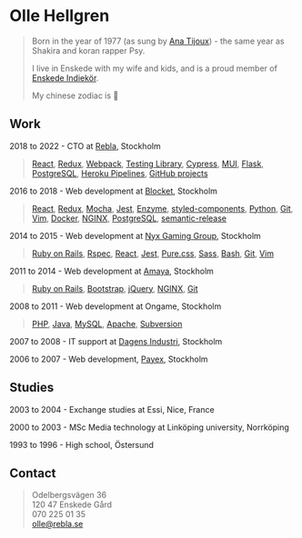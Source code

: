 # Olle Hellgren
> Born in the year of 1977 (as sung by [Ana Tijoux](https://open.spotify.com/track/7tOAN6w4a1LD0iqkRnIrhZ)) - the same year as Shakira and koran rapper Psy.
> 
> I live in Enskede with my wife and kids, and is a proud member of [Enskede Indiekör](https://sv-se.facebook.com/enskedeindiekor/).
> 
> My chinese zodiac is 🐍

## Work
2018 to 2022 - CTO at [Rebla](https://rebla.se/), Stockholm

>[React], [Redux], [Webpack], [Testing Library], [Cypress], [MUI], [Flask], [PostgreSQL], [Heroku Pipelines], [GitHub projects]

2016 to 2018 - Web development at [Blocket](https://www.blocket.se/), Stockholm

>[React], [Redux], [Mocha], [Jest], [Enzyme], [styled-components], [Python], [Git], [Vim], [Docker], [NGINX], [PostgreSQL], [semantic-release]

2014 to 2015 - Web development at [Nyx Gaming Group](https://www.sgdigital.com/), Stockholm

>[Ruby on Rails], [Rspec], [React], [Jest], [Pure.css], [Sass], [Bash], [Git], [Vim]

2011 to 2014 - Web development at [Amaya](http://www.starsgroup.com/), Stockholm

>[Ruby on Rails], [Bootstrap], [jQuery], [NGINX], [Git]

2008 to 2011 - Web development at Ongame, Stockholm

>[PHP], [Java], [MySQL], [Apache], [Subversion]

2007 to 2008 - IT support at [Dagens Industri](https://www.di.se/), Stockholm

2006 to 2007 - Web development, [Payex](https://payex.se/), Stockholm

## Studies
2003 to 2004 - Exchange studies at Essi, Nice, France

2000 to 2003 - MSc Media technology at Linköping university, Norrköping

1993 to 1996 - High school, Östersund

## Contact
>Odelbergsvägen 36  
120 47 Enskede Gård  
070 225 01 35  
olle@rebla.se  

[Apache]:https://www.apache.org/
[Bash]:https://www.gnu.org/software/bash/
[Bootstrap]:https://getbootstrap.com/
[Cypress]:https://www.cypress.io/
[Docker]:https://www.docker.com/
[Enzyme]:https://enzymejs.github.io/enzyme/
[Flask]:https://flask.palletsprojects.com/en/2.1.x/
[GitHub projects]:https://docs.github.com/en/issues/trying-out-the-new-projects-experience/about-projects
[Git]:https://git-scm.com/
[Heroku Pipelines]:https://devcenter.heroku.com/articles/pipelines
[Java]:https://dev.java/
[Jest]:https://jestjs.io/
[MUI]:https://mui.com/
[Mocha]:https://mochajs.org/
[MySQL]:https://www.mysql.com/
[NGINX]:https://www.nginx.com/
[PHP]:https://www.php.net/
[PostgreSQL]:https://www.postgresql.org/
[Pure.css]:https://purecss.io/
[Python]:https://www.python.org/
[React]:https://reactjs.org/
[Redux]:https://redux.js.org/
[Rspec]:https://rspec.info/
[Ruby on Rails]:https://rubyonrails.org/
[Sass]:https://sass-lang.com/
[Subversion]:https://subversion.apache.org/
[Testing Library]:https://testing-library.com/
[Vim]:https://www.vim.org/
[Webpack]:https://webpack.js.org/
[jQuery]:https://jquery.com/
[semantic-release]:https://github.com/semantic-release/semantic-release
[styled-components]:https://styled-components.com/
